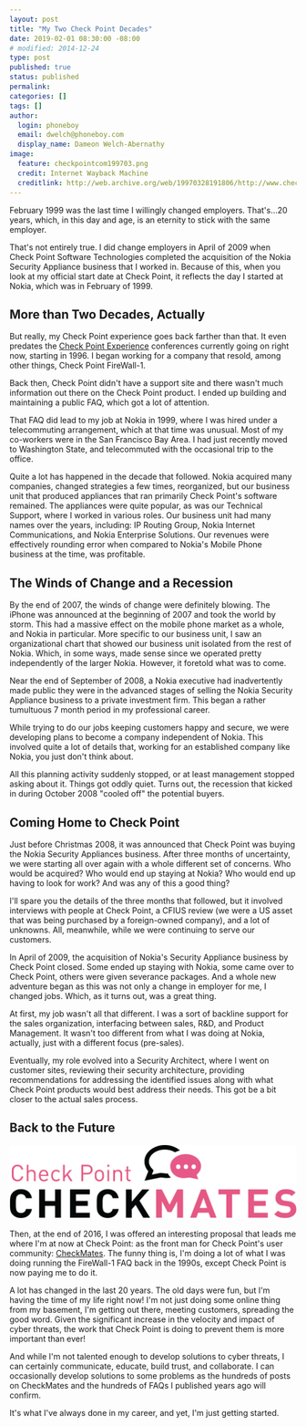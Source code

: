 ```yaml
---
layout: post
title: "My Two Check Point Decades"
date: 2019-02-01 08:30:00 -08:00
# modified: 2014-12-24
type: post
published: true
status: published
permalink: 
categories: []
tags: []
author:
  login: phoneboy
  email: dwelch@phoneboy.com
  display_name: Dameon Welch-Abernathy
image:
  feature: checkpointcom199703.png
  credit: Internet Wayback Machine
  creditlink: http://web.archive.org/web/19970328191806/http://www.checkpoint.com/
---
```

February 1999 was the last time I willingly changed employers. That's...20
years, which, in this day and age, is an eternity to stick with the same
employer.

That's not entirely true. I did change employers in April of 2009 when Check
Point Software Technologies completed the acquisition of the Nokia Security
Appliance business that I worked in. Because of this, when you look at my
official start date at Check Point, it reflects the day I started at Nokia,
which was in February of 1999. 

## More than Two Decades, Actually

But really, my Check Point experience goes back farther than that. It even
predates the [Check Point Experience](https://www.checkpoint.com/cpx)
conferences currently going on right now, starting in 1996. I began working
for a company that resold, among other things, Check Point FireWall-1. 

Back then, Check Point didn't have a support site and there wasn't much
information out there on the Check Point product. I ended up building
and maintaining a public FAQ, which got a lot of attention.

That FAQ did lead to my job at Nokia in 1999, where I was hired under a
telecommuting arrangement, which at that time was unusual. Most of my
co-workers were in the San Francisco Bay Area. I had just recently moved
to Washington State, and telecommuted with the occasional trip to the office. 

Quite a lot has happened in the decade that followed. Nokia acquired many
companies, changed strategies a few times, reorganized, but our business
unit that produced appliances that ran primarily Check Point's software
remained. The appliances were quite popular, as was our Technical Support,
where I worked in various roles. Our business unit had many names over the
years, including: IP Routing Group, Nokia Internet Communications, and Nokia
Enterprise Solutions. Our revenues were effectively rounding error when
compared to Nokia's Mobile Phone business at the time, was profitable. 

## The Winds of Change and a Recession

By the end of 2007, the winds of change were definitely blowing. The iPhone
was announced at the beginning of 2007 and took the world by storm. This had
a massive effect on the mobile phone market as a whole, and Nokia in
particular. More specific to our business unit, I saw an organizational
chart that showed our business unit isolated from the rest of Nokia. Which,
in some ways, made sense since we operated pretty independently of
the larger Nokia. However, it foretold what was to come.

Near the end of September of 2008, a Nokia executive had inadvertently
made public they were in the advanced stages of selling the Nokia Security
Appliance business to a private investment firm. This began a rather
tumultuous 7 month period in my professional career.

While trying to do our jobs keeping customers happy and secure, we were
developing plans to become a company independent of Nokia. This involved
quite a lot of details that, working for an established company like Nokia,
you just don't think about.

All this planning activity suddenly stopped, or at least management stopped
asking about it. Things got oddly quiet. Turns out, the recession that kicked
in during October 2008 "cooled off" the potential buyers. 

## Coming Home to Check Point

Just before Christmas 2008, it was announced that Check Point was buying the
Nokia Security Appliances business. After three months of uncertainty, we were
starting all over again with a whole different set of concerns. Who would be
acquired? Who would end up staying at Nokia? Who would end up having to look
for work? And was any of this a good thing?

I'll spare you the details of the three months that followed, but it involved
interviews with people at Check Point, a CFIUS review (we were a US asset that
was being purchased by a foreign-owned company), and a lot of unknowns. All,
meanwhile, while we were continuing to serve our customers.

In April of 2009, the acquisition of Nokia's Security Appliance business
by Check Point closed. Some ended up staying with Nokia, some came over to
Check Point, others were given severance packages. And a whole new adventure
began as this was not only a change in employer for me, I changed jobs. Which,
as it turns out, was a great thing. 

At first, my job wasn't all that different. I was a sort of backline support
for the sales organization, interfacing between sales, R&D, and Product
Management. It wasn't too different from what I was doing at Nokia, actually,
just with a different focus (pre-sales).

Eventually, my role evolved into a Security Architect, where I went on
customer sites, reviewing their security architecture, providing
recommendations for addressing the identified issues along with what Check
Point products would best address their needs. This got be a bit closer
to the actual sales process.

## Back to the Future

![CheckMates](/images/CheckMates_1280x331.png)

Then, at the end of 2016, I was offered an interesting proposal that leads
me where I'm at now at Check Point: as the front man for Check Point's user
community: [CheckMates](https;//community.checkpoint.com). The funny thing
is, I'm doing a lot of what I was doing running the FireWall-1 FAQ back in
the 1990s, except Check Point is now paying me to do it.

A lot has changed in the last 20 years. The old days were fun, but I'm having
the time of my life right now! I'm not just doing some online thing from my
basement, I'm getting out there, meeting customers, spreading the good word.
Given the significant increase in the velocity and impact of cyber threats,
the work that Check Point is doing to prevent them is more important than ever!

And while I'm not talented enough to develop solutions to cyber threats, I
can certainly communicate, educate, build trust, and collaborate. I can
occasionally develop solutions to some problems as the hundreds of posts
on CheckMates and the hundreds of FAQs I published years ago will confirm.

It's what I've always done in my career, and yet, I'm just getting started.
